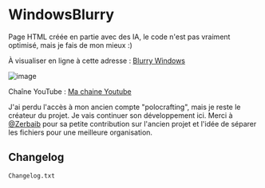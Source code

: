 # WindowsBlurry

Page HTML créée en partie avec des IA, le code n'est pas vraiment optimisé, mais je fais de mon mieux :)

À visualiser en ligne à cette adresse : [Blurry Windows](https://sites.google.com/view/polocrafting/blurry-windows)

![image](https://github.com/Polocrafting367/WindowsBlurry-1/assets/152706679/fd4ab2bc-be05-4fe2-9887-902015191375)


Chaîne YouTube : [Ma chaine Youtube](https://www.youtube.com/channel/UCTL3fXI8aZnYweRvys6m2bA)

J'ai perdu l'accès à mon ancien compte "polocrafting", mais je reste le créateur du projet. Je vais continuer son développement ici. Merci à [@Zerbaib](https://github.com/Zerbaib) pour sa petite contribution sur l'ancien projet et l'idée de séparer les fichiers pour une meilleure organisation.

## Changelog



  ```plaintext
Changelog.txt





